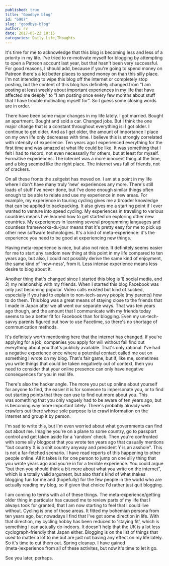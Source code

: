 ```yaml
---
published: true
title: "Goodbye blog"
id: "6907"
slug: "goodbye-blog"
author: rv
date: 2017-05-22 10:15
categories: Daily Life,Thoughts
---
```

It's time for me to acknowledge that this blog is becoming less and less of a priority in my life. I've tried to re-motivate myself for blogging by attempting to open a Patreon account last year, but that hasn't been very successful. For good reasons, I should add, because if you're going to spend money on Patreon there's a lot better places to spend money on than this silly place. I'm not intending to wipe this blog off the internet or completely stop posting, but the content of this blog has definitely changed from "I am posting at least weekly about important experiences in my life that have affected me deeply" to "I am posting once every few months about stuff that I have trouble motivating myself for". So I guess some closing words are in order.

There have been some major changes in my life lately. I got married. Bought an apartment. Bought and sold a car. Changed jobs. But I think the one major change that is a constant throughout everything is: I got older. I continue to get older. And as I get older, the amount of importance I place on my own life only decreases with time. I believe this is strongly correlated with intensity of experience. Ten years ago I experienced everything for the first time and was amazed at what life could be like. It was something that I felt I had to record, not even necessarily for others, but at least for myself. Formative experiences. The internet was a more innocent thing at the time, and a blog seemed like the right place. The internet was full of friends, not of crackers.

On all these fronts the zeitgeist has moved on. I am at a point in my life where I don't have many truly 'new' experiences any more. There's still loads of stuff I've never done, but I've done enough similar things often enough to be able to relate and use my experience in new areas. For example, my experience in touring cycling gives me a broader knowledge that can be applied to backpacking. It also gives me a starting point if I ever wanted to venture into speed cycling. My experiences in traveling to various countries means I've learned how to get started on exploring other new countries. My experiences in learning several programming languages and countless frameworks-du-jour means that it's pretty easy for me to pick up other new software technologies. It's a kind of meta-experience: it's the experience you need to be good at experiencing new things.

Having meta-experience is nice, but also not nice. It definitely seems easier for me to start any random new thing at this point in my life compared to ten years ago, but also, I could not possibly derive the same kind of enjoyment, the same kind of 'new-ness', from it. Less intense experience means less desire to blog about it.

Another thing that's changed since I started this blog is 1) social media, and 2) my relationship with my friends. When I started this blog Facebook was only just becoming popular. Video calls existed but kind of sucked, especially if you had to explain to non-tech-savvy people (my parents) how to do them. This blog was a great means of staying close to the friends that I made in Japan after we all went our separate ways. That was ten years ago though, and the amount that I communicate with my friends today seems to be a&nbsp;better fit for Facebook than for blogging. Even my un-tech-savvy parents figured out how to use Facetime, so there's no shortage of communication methods.

It's definitely worth mentioning here that the internet has changed. If you're applying for a job, companies you apply for will without fail find out everything about you that's publicly available. That's only rational. I've had a negative experience once where a potential contact called me out on something I wrote on my blog. That's fair game, but if, like me, sometimes you write things that could be taken negatively out of context, then you need to consider that your online presence can only have negative consequences for you in real life.

There's also the hacker angle. The more you put up online about yourself for anyone to find, the easier it is for someone to impersonate you, or to find out starting points that they can use to find out more about you. This was&nbsp;something that you only vaguely had to be aware of ten years ago, but is becoming way more important lately. There's probably already web crawlers out there whose sole purpose is to crawl information on the internet and group it by person.

I'm sad to write this, but I'm even worried about what governments can find out about me. Imagine you're on a plane to some country, go to passport control and get taken aside for a 'random' check. Then you're confronted with some silly blogpost that you wrote ten years ago that casually mentions "but country X is a shit country anyway and president Y is an asshole". This is not a far-fetched scenario. I have read reports of this happening to other people online. All it takes is for one person to jump on one silly thing that you wrote years ago and you're in for a terrible experience. You could argue "but then you should think a bit more about what you write on the internet", which is a totally valid argument, but also that's kind of what makes blogging fun for me and (hopefully) for the few people in the world who are actually reading my blog, so if given that choice I'd rather just quit blogging.

I am coming to terms with all of these things. The meta-experience/getting older thing in particular has caused me to review parts of my life that I always took for granted, that I am now starting to feel that I could live without. Cycling is one of those areas. It fitted my bohemian persona from ten years ago, but nowadays I find that I've got some direction in life. With that direction, my cycling hobby has been reduced to 'staying fit', which is something I can actually do indoors. It doesn't help that the UK is a lot less cyclograph-friendly that Japan either. Blogging is on the list of things that used to matter a lot to me but are just not having any effect on my life lately. So it's time to cut them out. Spring cleanup. I have gained (meta-)experience from all of these activites, but now it's time to let it&nbsp;go.

See you later, perhaps.